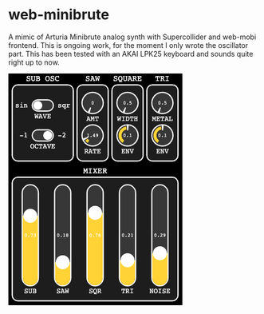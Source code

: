 # web-minibrute

A mimic of Arturia Minibrute analog synth with Supercollider and web-mobi frontend. This is ongoing work, for the moment I only wrote the oscillator part. This has been tested with an AKAI LPK25 keyboard and sounds quite right up to now.

![web-minibrute!](https://github.com/zetof/web-minibrute/blob/main/images/web-minibrute.png)
